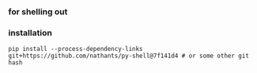 ### for shelling out

### installation
`pip install --process-dependency-links git+https://github.com/nathants/py-shell@7f141d4 # or some other git hash`
